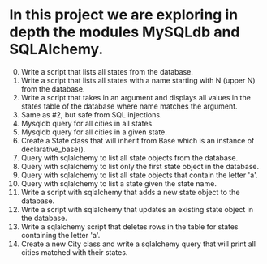 # In this project we are exploring in depth the modules MySQLdb and SQLAlchemy.
0. Write a script that lists all states from the database.
1. Write a script that lists all states with a name starting with N (upper N) from the database.
2. Write a script that takes in an argument and displays all values in the states table of the database where name matches the argument.
3. Same as #2, but safe from SQL injections.
4. Mysqldb query for all cities in all states.
5. Mysqldb query for all cities in a given state.
6. Create a State class that will inherit from Base which is an instance of declarative_base().
7. Query with sqlalchemy to list all state objects from the database.
8. Query with sqlalchemy to list only the first state object in the database.
9. Query with sqlalchemy to list all state objects that contain the letter 'a'.
10. Query with sqlalchemy to list a state given the state name.
11. Write a script with sqlalchemy that adds a new state object to the database.
12. Write a script with sqlalchemy that updates an existing state object in the database.
13. Write a sqlalchemy script that deletes rows in the table for states containing the letter 'a'.
14. Create a new City class and write a sqlalchemy query that will print all cities matched with their states.